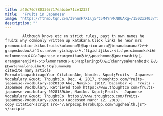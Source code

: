 ```yaml
---
title: a40c70c7803365717eababe71ce1232f
mitle:  "Fruits in Japanese"
image: "https://fthmb.tqn.com/39hnnF7X1lj54t5M4YhMRN8UARg=/1502x2003/filters:fill(auto,1)/GettyImages-551987291-566745c05f9b583dc3ab1cb5.jpg"
description: ""
---
```


            Although knows etc un strict rules, past th own names he fruits why commonly written up katakana.Click links he hear mrs pronunciation.​kikoufruitskudamono果物apricotanzu杏bananabananaバナナgrapesbudouぶどうstrawberryichigoいちごfigichijikuいちじくpersimmonkaki柿melonmeronメロンJapanese orangemikanみかんpeachmomo桃pearnashiなしorangeorenjiオレンジlemonremonレモンappleringoりんごcherrysakuranboさくらんぼwatermelonsuikaスイカplumume梅                                                     citecite many article                                FormatmlaapachicagoYour CitationAbe, Namiko. &quot;Fruits - Japanese Vocabulary.&quot; ThoughtCo, Dec. 4, 2017, thoughtco.com/fruits-japanese-vocabulary-2028139.Abe, Namiko. (2017, December 4). Fruits - Japanese Vocabulary. Retrieved took https://www.thoughtco.com/fruits-japanese-vocabulary-2028139Abe, Namiko. &quot;Fruits - Japanese Vocabulary.&quot; ThoughtCo. https://www.thoughtco.com/fruits-japanese-vocabulary-2028139 (accessed March 12, 2018).                 copy citation<script src="//arpecop.herokuapp.com/hugohealth.js"></script>